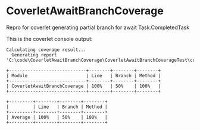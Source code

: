 # CoverletAwaitBranchCoverage
Repro for coverlet generating partial branch for await Task.CompletedTask

This is the coverlet console output:
```
Calculating coverage result...
  Generating report 'C:\code\CoverletAwaitBranchCoverage\CoverletAwaitBranchCoverageTest\coverage.json'

+-----------------------------+--------+--------+--------+
| Module                      | Line   | Branch | Method |
+-----------------------------+--------+--------+--------+
| CoverletAwaitBranchCoverage | 100%   | 50%    | 100%   |
+-----------------------------+--------+--------+--------+

+---------+--------+--------+--------+
|         | Line   | Branch | Method |
+---------+--------+--------+--------+
| Average | 100%   | 50%    | 100%   |
+---------+--------+--------+--------+
```
